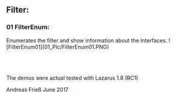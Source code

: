 <H2>Filter:</H2>
<H3>01 FilterEnum:</H3> Enumerates the filter and show information about the Interfaces.
![FilterEnum01](01_Pic/FilterEnum01.PNG)

<br><br><br>
The demos were actual tested with Lazarus 1.8 (RC1)

Andreas Frieß
June 2017